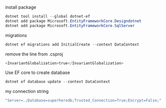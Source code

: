 install package

```powershell
dotnet tool install --global dotnet-ef
dotnet add package Microsoft.EntityFrameworkCore.Designdotnet
dotnet add package Microsoft.EntityFrameworkCore.SqlServer
```

migrations

```powershell
dotnet ef migrations add InitialCreate --context DataContext
```

remove the line from .csproj

```powershell
<InvariantGlobalization>true</InvariantGlobalization>
```

Use EF core to create database

```powershell
dotnet ef database update --context DataContext
```

my connection string

```powershell
"Server=.;Database=superherodb;Trusted_Connection=True;Encrypt=False;"
```
